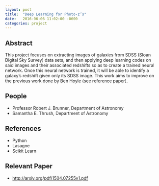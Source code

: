 ```yaml
---
layout: post
title:  "Deep Learning for Photo-z’s"
date:   2016-06-06 11:02:00 -0600
categories: project
---
```


## Abstract
This project focuses on extracting images of galaxies from SDSS (Sloan Digital Sky Survey) data sets, and then applying deep learning codes on said images and their associated redshifts so as to create a trained neural network.  Once this neural network is trained, it will be able to identify a galaxy’s redshift given only its SDSS image.  This work aims to improve on the previous work done by Ben Hoyle (see reference paper).



## People

* Professor Robert J. Brunner, Department of Astronomy 
* Samantha E. Thrush, Department of Astronomy

## References
*	Python
*	Lasagne
*	Scikit Learn

## Relevant Paper
* http://arxiv.org/pdf/1504.07255v1.pdf
